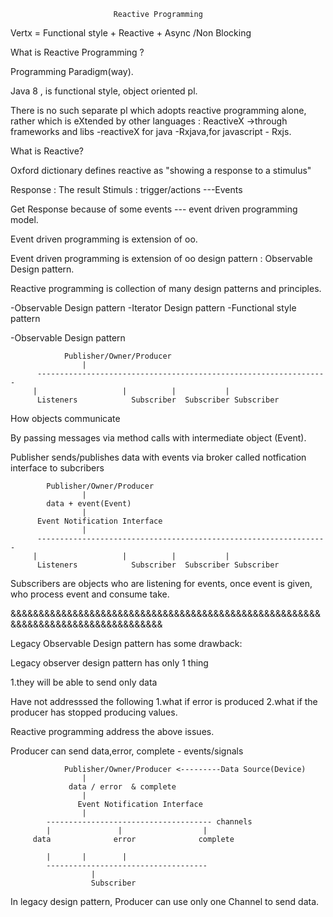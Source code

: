                           Reactive Programming

 Vertx = Functional style + Reactive + Async /Non Blocking

What is Reactive Programming ?

Programming Paradigm(way).

Java 8 , is functional style, object oriented pl.

There is no such separate pl which adopts reactive programming alone, rather which is eXtended by other languages : 
ReactiveX ->through frameworks and libs  -reactiveX for java -Rxjava,for javascript - Rxjs.

What is Reactive?

  Oxford dictionary defines reactive  as "showing a response to a stimulus"

Response :  The result
Stimuls : trigger/actions ---Events

 Get Response because of some events --- event driven programming model.

Event driven programming is extension of  oo.

Event driven programming is extension of  oo design pattern : Observable Design pattern.

Reactive programming is collection of many design patterns and principles.

 -Observable Design pattern
 -Iterator Design pattern
 -Functional style pattern



 -Observable Design pattern
				
				Publisher/Owner/Producer
					|
	      -----------------------------------------------------------------			
	     |                   |          |           |
          Listeners            Subscriber  Subscriber Subscriber
			


How objects communicate

      
  By passing messages via method calls with intermediate object (Event).


Publisher sends/publishes data with events via broker called notfication interface to subcribers

            Publisher/Owner/Producer
					|
			data + event(Event)
					|
		  Event Notification Interface
					|
	      -----------------------------------------------------------------			
	     |                   |          |           |
          Listeners            Subscriber  Subscriber Subscriber

Subscribers are objects who are listening for events, once event is given, who process event and consume take.

&&&&&&&&&&&&&&&&&&&&&&&&&&&&&&&&&&&&&&&&&&&&&&&&&&&&&&&&&&&&&&&&&&&&&&&&&&&&&&&&&&

Legacy Observable Design pattern has some drawback:

Legacy observer design pattern has only 1 thing

  1.they will be able to send only data

Have not addresssed the following
  1.what if error is produced
  2.what if the producer has stopped producing values. 

Reactive programming address the above issues.



Producer can send data,error, complete - events/signals

				Publisher/Owner/Producer <---------Data Source(Device)
					|
				 data / error  & complete
					|
			       Event Notification Interface
					|
			------------------------------------- channels
			|               |                  |
         data              error              complete

			|		|		 |
			------------------------------------
					  |
				      Subscriber

In legacy design pattern, Producer can use only one Channel to send data.